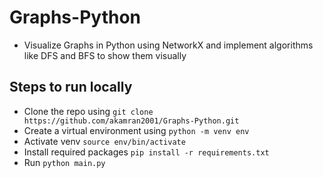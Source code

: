 # Graphs-Python
- Visualize Graphs in Python using NetworkX and implement algorithms like DFS and BFS to show them visually

## Steps to run locally
- Clone the repo using ``` git clone https://github.com/akamran2001/Graphs-Python.git ```
- Create a virtual environment using ``` python -m venv env ```
- Activate venv ``` source env/bin/activate ``` 
- Install required packages ``` pip install -r requirements.txt ```
- Run ``` python main.py ```
